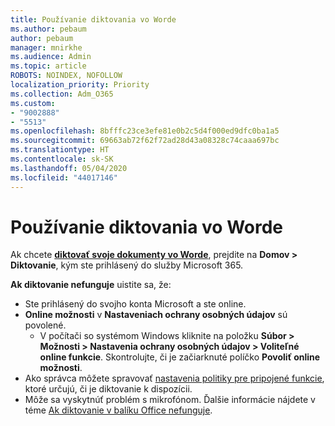 ```yaml
---
title: Používanie diktovania vo Worde
ms.author: pebaum
author: pebaum
manager: mnirkhe
ms.audience: Admin
ms.topic: article
ROBOTS: NOINDEX, NOFOLLOW
localization_priority: Priority
ms.collection: Adm_O365
ms.custom:
- "9002888"
- "5513"
ms.openlocfilehash: 8bfffc23ce3efe81e0b2c5d4f000ed9dfc0ba1a5
ms.sourcegitcommit: 69663ab72f62f72ad28d43a08328c74caaa697bc
ms.translationtype: HT
ms.contentlocale: sk-SK
ms.lasthandoff: 05/04/2020
ms.locfileid: "44017146"
---
```

# <a name="use-dictation-in-word"></a>Používanie diktovania vo Worde

Ak chcete **[diktovať svoje dokumenty vo Worde](https://support.office.com/article/dictate-your-documents-in-word-3876e05f-3fcc-418f-b8ab-db7ce0d11d3c)**, prejdite na **Domov > Diktovanie**, kým ste prihlásený do služby Microsoft 365.

**Ak diktovanie nefunguje** uistite sa, že:

- Ste prihlásený do svojho konta Microsoft a ste online.
- **Online možnosti** v **Nastaveniach ochrany osobných údajov** sú povolené. 
    - V počítači so systémom Windows kliknite na položku **Súbor > Možnosti > Nastavenia ochrany osobných údajov > Voliteľné online funkcie**. Skontrolujte, či je začiarknuté políčko **Povoliť online možnosti**.
- Ako správca môžete spravovať [nastavenia politiky pre pripojené funkcie](https://docs.microsoft.com/deployoffice/privacy/manage-privacy-controls#policy-settings-for-connected-experiences), ktoré určujú, či je diktovanie k dispozícii.
- Môže sa vyskytnúť problém s mikrofónom. Ďalšie informácie nájdete v téme [Ak diktovanie v balíku Office nefunguje](https://support.office.com/article/If-dictation-in-Office-isn-t-working-3a740b4a-19d5-461c-b59a-d82172707fd4#OfficeVersion=Web).

